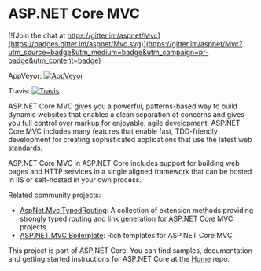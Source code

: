 ASP.NET Core MVC
===

[![Join the chat at https://gitter.im/aspnet/Mvc](https://badges.gitter.im/aspnet/Mvc.svg)](https://gitter.im/aspnet/Mvc?utm_source=badge&utm_medium=badge&utm_campaign=pr-badge&utm_content=badge)

AppVeyor: [![AppVeyor](https://ci.appveyor.com/api/projects/status/969jbosi0qwc1awg/branch/dev?svg=true)](https://ci.appveyor.com/project/aspnetci/mvc/branch/dev)

Travis:   [![Travis](https://travis-ci.org/aspnet/Mvc.svg?branch=dev)](https://travis-ci.org/aspnet/Mvc)

ASP.NET Core MVC gives you a powerful, patterns-based way to build dynamic websites that enables a clean separation of concerns and gives you full control over markup for enjoyable, agile development. ASP.NET Core MVC includes many features that enable fast, TDD-friendly development for creating sophisticated applications that use the latest web standards.

ASP.NET Core MVC in ASP.NET Core includes support for building web pages and HTTP services in a single aligned framework that can be hosted in IIS or self-hosted in your own process.

Related community projects:
* [AspNet.Mvc.TypedRouting](https://github.com/ivaylokenov/AspNet.Mvc.TypedRouting): A collection of extension methods providing strongly typed routing and link generation for ASP.NET Core MVC projects.
* [ASP.NET MVC Boilerplate](https://visualstudiogallery.msdn.microsoft.com/6cf50a48-fc1e-4eaf-9e82-0b2a6705ca7d): Rich templates for ASP.NET Core MVC.

This project is part of ASP.NET Core. You can find samples, documentation and getting started instructions for ASP.NET Core at the [Home](https://github.com/aspnet/home) repo.
